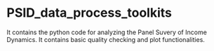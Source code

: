# PSID_data_process_toolkits
It contains the python code for analyzing the Panel Suvery of Income Dynamics. It contains basic quality checking and plot functionalities.
